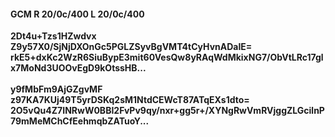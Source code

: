 #### GCM R 20/0c/400 L 20/0c/400
**2Dt4u+Tzs1HZwdvx**<br/>**Z9y57X0/SjNjDXOnGc5PGLZSyvBgVMT4tCyHvnADaIE=**<br/>**rkE5+dxKc2WzR6SiuBypE3mit60VesQw8yRAqWdMkixNG7/ObVtLRc17glx7MoNd3UOOvEgD9kOtssHB...**<br/><br/>
**y9fMbFm9AjGZgvMF**<br/>**z97KA7KUj49T5yrDSKq2sM1NtdCEWcT87ATqEXs1dto=**<br/>**2O5vQu4Z7INRwW0BBI2FvPv9qy/nxr+gg5r+/XYNgRwVmRVjggZLGcilnP79mMeMChCfEehmqbZATuoY...**